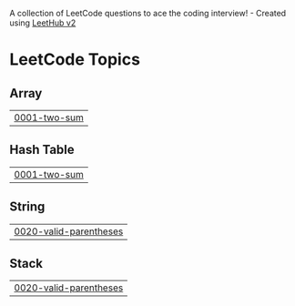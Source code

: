 A collection of LeetCode questions to ace the coding interview! - Created using [LeetHub v2](https://github.com/arunbhardwaj/LeetHub-2.0)
<!---LeetCode Topics Start-->
# LeetCode Topics
## Array
|  |
| ------- |
| [0001-two-sum](https://github.com/gonappuccino/LEETCODE/tree/master/0001-two-sum) |
## Hash Table
|  |
| ------- |
| [0001-two-sum](https://github.com/gonappuccino/LEETCODE/tree/master/0001-two-sum) |
## String
|  |
| ------- |
| [0020-valid-parentheses](https://github.com/gonappuccino/LEETCODE/tree/master/0020-valid-parentheses) |
## Stack
|  |
| ------- |
| [0020-valid-parentheses](https://github.com/gonappuccino/LEETCODE/tree/master/0020-valid-parentheses) |
<!---LeetCode Topics End-->